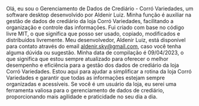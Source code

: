 Olá, eu sou o Gerenciamento de Dados de Crediário - Corró Variedades, 
um software desktop desenvolvido por Aldenir Luiz. 
Minha função é auxiliar na gestão de dados de crediário da loja Corró Variedades, 
facilitando a organização e controle das informações.
Fui criado com base no código livre MIT, o que significa que posso ser usado, 
copiado, modificados e distribuídos livremente. Meu desenvolvedor, Aldenir Luiz, 
está disponível para contato através do email aldenir.sky@gmail.com, 
caso você tenha alguma dúvida ou sugestão.
Minha data de compilação é 09/04/2023, 
o que significa que estou sempre atualizado para oferecer o melhor desempenho e eficiência 
para a gestão dos dados de crediário da loja Corró Variedades.
Estou aqui para ajudar a simplificar a rotina da loja Corró Variedades e garantir que todas as informações 
estejam sempre organizadas e acessíveis. Se você é um usuário da loja, 
eu serei uma ferramenta valiosa para o gerenciamento 
de dados de crediário, proporcionando mais agilidade e praticidade no seu dia a dia.